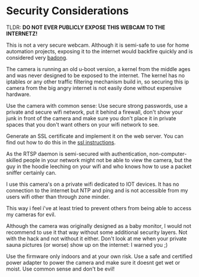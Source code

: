 # Security Considerations

TLDR: **DO NOT EVER PUBLICLY EXPOSE THIS WEBCAM TO THE INTERNETZ!**

This is not a very secure webcam. Although it is semi-safe to use for home automation projects, 
exposing it to the internet would backfire quickly and is considered 
very [badong](https://www.urbandictionary.com/define.php?term=badong).

The camera is running an old u-boot version, a kernel from the middle ages 
and was never designed to be exposed to the internet. 
The kernel has no iptables or any other traffic filtering mechanism build in, 
so securing this ip camera from the big angry internet is not easily done without expensive hardware.

Use the camera with common sense: Use secure strong passwords, 
use a private and secure wifi network, put it behind a firewall, 
don't show your junk in front of the camera and make sure you don't place it in private spaces 
that you don't want others on your wifi network to see.

Generate an SSL certificate and implement it on the web server. 
You can find out how to do this in the [ssl instructions](docs/content/configuration/Creating-an-SSL-certificate-for-use-on-this-camera.md).

As the RTSP daemon is semi-secured with authentication, non-computer-skilled people in your network 
might not be able to view the camera, but the guy in the hoodie leeching on your wifi and who knows 
how to use a packet sniffer certainly can.

I use this camera's on a private wifi dedicated to IOT devices. 
It has no connection to the internet but NTP and ping and is not accessible from 
my users wifi other than through zone minder.

This way i feel i've at least tried to prevent others from being able to access my cameras for evil.

Although the camera was originally designed as a baby monitor, 
I would not recommend to use it that way without some additional security layers. 
Not with the hack and not without it either.
Don't look at me when your private sauna pictures (or worse) show up on the internet: I warned you ;)

Use the firmware only indoors and at your own risk. 
Use a safe and certified power adapter to power the camera and make sure it doesnt get wet or moist. 
Use common sense and don't be evil!


